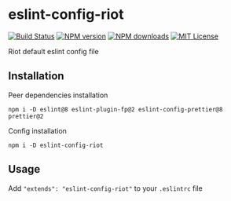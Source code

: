 # eslint-config-riot

[![Build Status][ci-image]][ci-url]
[![NPM version][npm-version-image]][npm-url]
[![NPM downloads][npm-downloads-image]][npm-url]
[![MIT License][license-image]][license-url]

Riot default eslint config file

## Installation

Peer dependencies installation

```shell
npm i -D eslint@8 eslint-plugin-fp@2 eslint-config-prettier@8 prettier@2
```

Config installation

```shell
npm i -D eslint-config-riot
```

## Usage

Add `"extends": "eslint-config-riot"` to your `.eslintrc` file

[ci-image]: https://img.shields.io/github/actions/workflow/status/riot/eslint-config/test.yml?style=flat-square
[ci-url]: https://github.com/riot/eslint-config/actions
[license-image]: http://img.shields.io/badge/license-MIT-000000.svg?style=flat-square
[license-url]: LICENSE.txt
[npm-version-image]: http://img.shields.io/npm/v/eslint-config-riot.svg?style=flat-square
[npm-downloads-image]: http://img.shields.io/npm/dm/eslint-config-riot.svg?style=flat-square
[npm-url]: https://npmjs.org/package/eslint-config-riot
